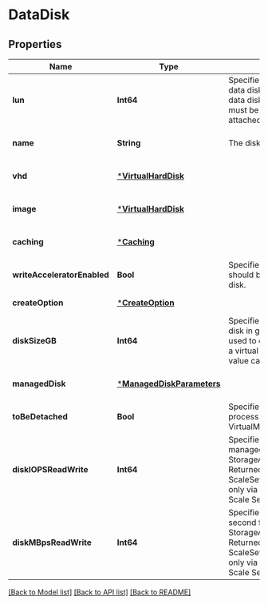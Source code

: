 # DataDisk


## Properties
Name | Type | Description | Notes
------------ | ------------- | ------------- | -------------
**lun** | **Int64** | Specifies the logical unit number of the data disk. This value is used to identify data disks within the VM and therefore must be unique for each data disk attached to a VM. | [default to nothing]
**name** | **String** | The disk name. | [optional] [default to nothing]
**vhd** | [***VirtualHardDisk**](VirtualHardDisk.md) |  | [optional] [default to nothing]
**image** | [***VirtualHardDisk**](VirtualHardDisk.md) |  | [optional] [default to nothing]
**caching** | [***Caching**](Caching.md) |  | [optional] [default to nothing]
**writeAcceleratorEnabled** | **Bool** | Specifies whether writeAccelerator should be enabled or disabled on the disk. | [optional] [default to nothing]
**createOption** | [***CreateOption**](CreateOption.md) |  | [default to nothing]
**diskSizeGB** | **Int64** | Specifies the size of an empty data disk in gigabytes. This element can be used to overwrite the size of the disk in a virtual machine image. &lt;br&gt;&lt;br&gt; This value cannot be larger than 1023 GB | [optional] [default to nothing]
**managedDisk** | [***ManagedDiskParameters**](ManagedDiskParameters.md) |  | [optional] [default to nothing]
**toBeDetached** | **Bool** | Specifies whether the data disk is in process of detachment from the VirtualMachine/VirtualMachineScaleset | [optional] [default to nothing]
**diskIOPSReadWrite** | **Int64** | Specifies the Read-Write IOPS for the managed disk when StorageAccountType is UltraSSD_LRS. Returned only for VirtualMachine ScaleSet VM disks. Can be updated only via updates to the VirtualMachine Scale Set. | [optional] [readonly] [default to nothing]
**diskMBpsReadWrite** | **Int64** | Specifies the bandwidth in MB per second for the managed disk when StorageAccountType is UltraSSD_LRS. Returned only for VirtualMachine ScaleSet VM disks. Can be updated only via updates to the VirtualMachine Scale Set. | [optional] [readonly] [default to nothing]


[[Back to Model list]](../README.md#models) [[Back to API list]](../README.md#api-endpoints) [[Back to README]](../README.md)


